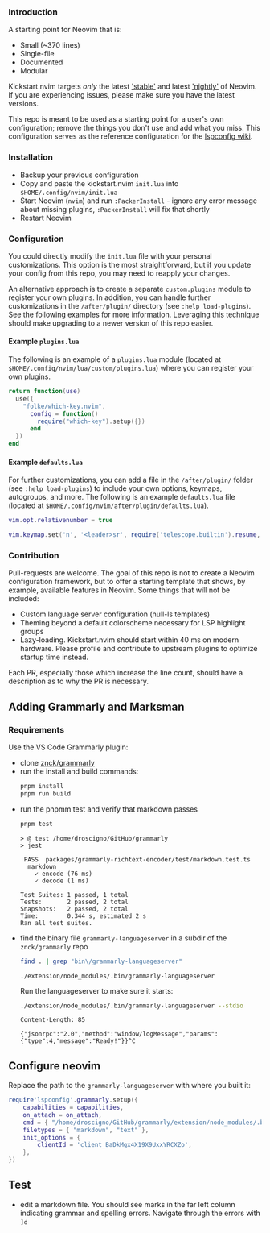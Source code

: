 ### Introduction

A starting point for Neovim that is:

* Small (~370 lines)
* Single-file
* Documented
* Modular

Kickstart.nvim targets *only* the latest ['stable'](https://github.com/neovim/neovim/releases/tag/stable) and latest ['nightly'](https://github.com/neovim/neovim/releases/tag/nightly) of Neovim. If you are experiencing issues, please make sure you have the latest versions.

This repo is meant to be used as a starting point for a user's own configuration; remove the things you don't use and add what you miss. This configuration serves as the reference configuration for the [lspconfig wiki](https://github.com/neovim/nvim-lspconfig/wiki).

### Installation

* Backup your previous configuration
* Copy and paste the kickstart.nvim `init.lua` into `$HOME/.config/nvim/init.lua`
* Start Neovim (`nvim`) and run `:PackerInstall` - ignore any error message about missing plugins, `:PackerInstall` will fix that shortly
* Restart Neovim

### Configuration

You could directly modify the `init.lua` file with your personal customizations. This option is the most straightforward, but if you update your config from this repo, you may need to reapply your changes.

An alternative approach is to create a separate `custom.plugins` module to register your own plugins. In addition, you can handle further customizations in the `/after/plugin/` directory (see `:help load-plugins`). See the following examples for more information. Leveraging this technique should make upgrading to a newer version of this repo easier. 

#### Example `plugins.lua`

The following is an example of a `plugins.lua` module (located at `$HOME/.config/nvim/lua/custom/plugins.lua`) where you can register your own plugins. 

```lua
return function(use)
  use({
    "folke/which-key.nvim",
      config = function()
        require("which-key").setup({})
      end
  })
end
```

#### Example `defaults.lua`

For further customizations, you can add a file in the `/after/plugin/` folder (see `:help load-plugins`) to include your own options, keymaps, autogroups, and more. The following is an example `defaults.lua` file (located at `$HOME/.config/nvim/after/plugin/defaults.lua`).

```lua
vim.opt.relativenumber = true

vim.keymap.set('n', '<leader>sr', require('telescope.builtin').resume, { desc = '[S]earch [R]esume' })
```

### Contribution

Pull-requests are welcome. The goal of this repo is not to create a Neovim configuration framework, but to offer a starting template that shows, by example, available features in Neovim. Some things that will not be included:

* Custom language server configuration (null-ls templates)
* Theming beyond a default colorscheme necessary for LSP highlight groups
* Lazy-loading. Kickstart.nvim should start within 40 ms on modern hardware. Please profile and contribute to upstream plugins to optimize startup time instead.

Each PR, especially those which increase the line count, should have a description as to why the PR is necessary.

## Adding Grammarly and Marksman

### Requirements

Use the VS Code Grammarly plugin:

- clone [znck/grammarly](https://github.com/znck/grammarly)
- run the install and build commands:
  ```bash
  pnpm install
  pnpm run build
  ```
- run the pnpmm test and verify that markdown passes
  ```bash
  pnpm test
  ```
  ```text
  > @ test /home/droscigno/GitHub/grammarly
  > jest

   PASS  packages/grammarly-richtext-encoder/test/markdown.test.ts
    markdown
      ✓ encode (76 ms)
      ✓ decode (1 ms)

  Test Suites: 1 passed, 1 total
  Tests:       2 passed, 2 total
  Snapshots:   2 passed, 2 total
  Time:        0.344 s, estimated 2 s
  Ran all test suites.
  ```
- find the binary file `grammarly-languageserver` in a subdir of the `znck/grammarly` repo
  ```bash
  find . | grep "bin\/grammarly-languageserver"
  ```
  ```response
  ./extension/node_modules/.bin/grammarly-languageserver
  ```
  Run the languageserver to make sure it starts:
  ```bash
  ./extension/node_modules/.bin/grammarly-languageserver --stdio
  ```
  ```response
  Content-Length: 85
  
  {"jsonrpc":"2.0","method":"window/logMessage","params":{"type":4,"message":"Ready!"}}^C
  ```
## Configure neovim

Replace the path to the `grammarly-languageserver` with where you built it:

```lua
require'lspconfig'.grammarly.setup({
    capabilities = capabilities,
    on_attach = on_attach,
    cmd = { "/home/droscigno/GitHub/grammarly/extension/node_modules/.bin/grammarly-languageserver", "--stdio" },
    filetypes = { "markdown", "text" },
    init_options = {
        clientId = 'client_BaDkMgx4X19X9UxxYRCXZo',
    },
})
```

## Test
- edit a markdown file. You should see marks in the far left column indicating grammar and spelling errors. Navigate through the errors with `]d`


